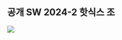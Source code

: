 ## 공개 SW 2024-2 핫식스 조 

<img src="https://img.shields.io/badge/Tools-FFFFFF?style=flat-square&logo=github&logoColor=white"/>


